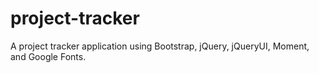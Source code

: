 # project-tracker
A project tracker application using Bootstrap, jQuery, jQueryUI, Moment, and Google Fonts.
